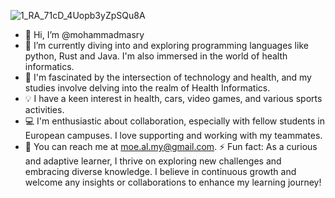 
![1_RA_71cD_4Uopb3yZpSQu8A](https://github.com/mohammadmasry/mohammadmasry/assets/148862917/4173f38e-2249-4f6a-84a8-579321e035f4)
- 👋 Hi, I’m @mohammadmasry
- 👀 I’m currently diving into and exploring programming languages like python, Rust and Java. I'm also immersed in the world of health informatics.
- 🌱 I'm fascinated by the intersection of technology and health, and my studies involve delving into the realm of Health Informatics.
- 💡 I have a keen interest in health, cars, video games, and various sports activities.
- 💻 I'm enthusiastic about collaboration, especially with fellow students in European campuses. I love supporting and working with my teammates.
- 📧 You can reach me at moe.al.my@gmail.com.
⚡ Fun fact: As a curious and adaptive learner, I thrive on exploring new challenges and embracing diverse knowledge. I believe in continuous growth and welcome any insights or collaborations to enhance my learning journey!
<!---
mohammadmasry/mohammadmasry is a ✨ special ✨ repository because its `README.md` (this file) appears on your GitHub profile.
You can click the Preview link to take a look at your changes.
--->
